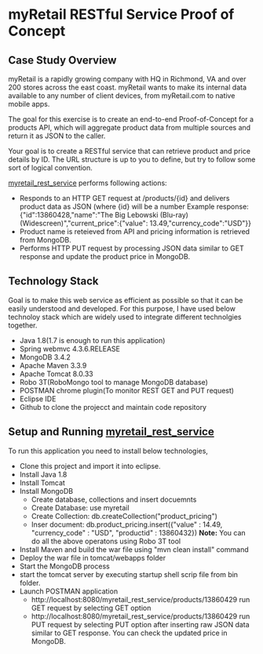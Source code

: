 # myRetail RESTful Service Proof of Concept

## Case Study Overview
myRetail is a rapidly growing company with HQ in Richmond, VA and over 200 stores across the east coast. myRetail wants to make its internal data available to any number of client devices, from myRetail.com to native mobile apps. 

The goal for this exercise is to create an end-to-end Proof-of-Concept for a products API, which will aggregate product data from multiple sources and return it as JSON to the caller. 

Your goal is to create a RESTful service that can retrieve product and price details by ID. The URL structure is up to you to define, but try to follow some sort of logical convention.

[myretail_rest_service](https://github.com/bhanutezz/myretail_rest_service) performs following actions:
* Responds to an HTTP GET request at /products/{id} and delivers product data as JSON (where {id} will be a number
    Example response: {"id":13860428,"name":"The Big Lebowski (Blu-ray) (Widescreen)","current_price":{"value":              13.49,"currency_code":"USD"}}
* Product name is reteieved from API and pricing information is retrieved from MongoDB.
* Performs HTTP PUT request by processing JSON data similar to GET response and update the product price in MongoDB.
## Technology Stack
Goal is to make this web service as efficient as possible so that it can be easily understood and developed.
For this purpose, I have used below technoloy stack which are widely used to integrate different technolgies together.
* Java 1.8(1.7 is enough to run this application)
* Spring webmvc 4.3.6.RELEASE
* MongoDB 3.4.2
* Apache Maven 3.3.9
* Apache Tomcat 8.0.33
* Robo 3T(RoboMongo tool to manage MongoDB database) 
* POSTMAN chrome plugin(To monitor REST GET and PUT request)
* Eclipse IDE
* Github to clone the projecct and maintain code repository

## Setup and Running [myretail_rest_service](https://github.com/bhanutezz/myretail_rest_service)
To run this application you need to install below technologies,
* Clone this project and import it into eclipse.
* Install Java 1.8
* Install Tomcat 
* Install MongoDB
   * Create database, collections and insert docuemnts
   * Create Database: use myretail
   * Create Collection: db.createCollection("product_pricing")
   * Inser document: db.product_pricing.insert({"value" : 14.49, "currency_code" : "USD", "productid" : 13860432})
   **Note:** You can do all the above operatons using Robo 3T tool
 * Install Maven and build the war file using "mvn clean install" command
 * Deploy the war file in tomcat/webapps folder
 * Start the MongoDB process
 * start the tomcat server by executing startup shell scrip file from bin folder.
 * Launch POSTMAN application
   * http://localhost:8080/myretail_rest_service/products/13860429 run GET request by selecting GET option
   * http://localhost:8080/myretail_rest_service/products/13860429 run PUT request by selecting PUT option 
   after inserting raw JSON data similar to GET response. You can check the updated price in MongoDB.


